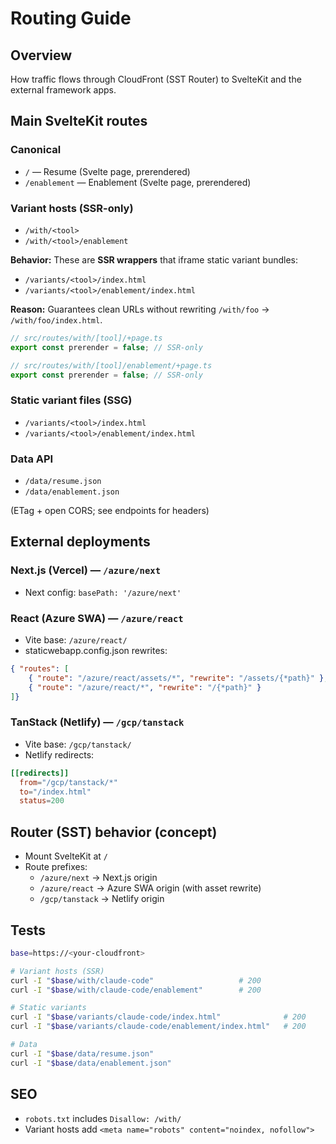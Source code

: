 # Routing Guide

## Overview
How traffic flows through CloudFront (SST Router) to SvelteKit and the external framework apps.

## Main SvelteKit routes

### Canonical
- `/` — Resume (Svelte page, prerendered)
- `/enablement` — Enablement (Svelte page, prerendered)

### Variant hosts (SSR-only)
- `/with/<tool>`
- `/with/<tool>/enablement`

**Behavior:** These are **SSR wrappers** that iframe static variant bundles:
- `/variants/<tool>/index.html`
- `/variants/<tool>/enablement/index.html`

**Reason:** Guarantees clean URLs without rewriting `/with/foo` → `/with/foo/index.html`.

```ts
// src/routes/with/[tool]/+page.ts
export const prerender = false; // SSR-only

// src/routes/with/[tool]/enablement/+page.ts
export const prerender = false; // SSR-only
```

### Static variant files (SSG)
- `/variants/<tool>/index.html`
- `/variants/<tool>/enablement/index.html`

### Data API
- `/data/resume.json`
- `/data/enablement.json`

(ETag + open CORS; see endpoints for headers)

## External deployments

### Next.js (Vercel) — `/azure/next`
- Next config: `basePath: '/azure/next'`

### React (Azure SWA) — `/azure/react`
- Vite base: `/azure/react/`
- staticwebapp.config.json rewrites:
```json
{ "routes": [
    { "route": "/azure/react/assets/*", "rewrite": "/assets/{*path}" },
    { "route": "/azure/react/*", "rewrite": "/{*path}" }
]}
```

### TanStack (Netlify) — `/gcp/tanstack`
- Vite base: `/gcp/tanstack/`
- Netlify redirects:
```toml
[[redirects]]
  from="/gcp/tanstack/*"
  to="/index.html"
  status=200
```

## Router (SST) behavior (concept)
- Mount SvelteKit at `/`
- Route prefixes:
  - `/azure/next` → Next.js origin
  - `/azure/react` → Azure SWA origin (with asset rewrite)
  - `/gcp/tanstack` → Netlify origin

## Tests
```bash
base=https://<your-cloudfront>

# Variant hosts (SSR)
curl -I "$base/with/claude-code"                   # 200
curl -I "$base/with/claude-code/enablement"        # 200

# Static variants
curl -I "$base/variants/claude-code/index.html"              # 200
curl -I "$base/variants/claude-code/enablement/index.html"   # 200

# Data
curl -I "$base/data/resume.json"
curl -I "$base/data/enablement.json"
```

## SEO
- `robots.txt` includes `Disallow: /with/`
- Variant hosts add `<meta name="robots" content="noindex, nofollow">`